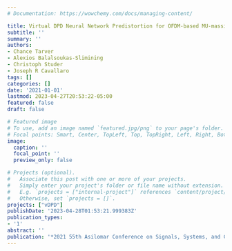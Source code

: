 ```yaml
---
# Documentation: https://wowchemy.com/docs/managing-content/

title: Virtual DPD Neural Network Predistortion for OFDM-based MU-massive MIMO
subtitle: ''
summary: ''
authors:
- Chance Tarver
- Alexios Balalsoukas-Slimining
- Christoph Studer
- Joseph R Cavallaro
tags: []
categories: []
date: '2021-01-01'
lastmod: 2023-04-27T20:53:22-05:00
featured: false
draft: false

# Featured image
# To use, add an image named `featured.jpg/png` to your page's folder.
# Focal points: Smart, Center, TopLeft, Top, TopRight, Left, Right, BottomLeft, Bottom, BottomRight.
image:
  caption: ''
  focal_point: ''
  preview_only: false

# Projects (optional).
#   Associate this post with one or more of your projects.
#   Simply enter your project's folder or file name without extension.
#   E.g. `projects = ["internal-project"]` references `content/project/deep-learning/index.md`.
#   Otherwise, set `projects = []`.
projects: ["vDPD"]
publishDate: '2023-04-28T01:53:21.999383Z'
publication_types:
- '1'
abstract: ''
publication: '*2021 55th Asilomar Conference on Signals, Systems, and Computers*'
---
```

